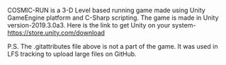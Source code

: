 COSMIC-RUN is a 3-D Level based running game made using Unity GameEngine platform and C-Sharp scripting. The game is made in Unity version-2019.3.0a3. Here is the link to get Unity on your system- https://store.unity.com/download

P.S. The .gitattributes file above is not a part of the game. It was used in LFS tracking to upload large files on GitHub.
